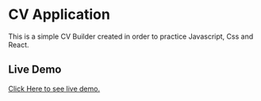 # CV Application

This is a simple CV Builder created in order to practice Javascript, Css and React.

## Live Demo

[Click Here to see live demo.](https://lucasmorettorodrigues.github.io/cv_application/)
